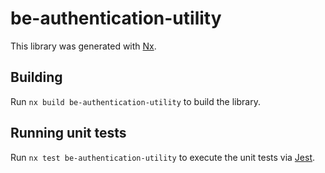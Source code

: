 # be-authentication-utility

This library was generated with [Nx](https://nx.dev).

## Building

Run `nx build be-authentication-utility` to build the library.

## Running unit tests

Run `nx test be-authentication-utility` to execute the unit tests via [Jest](https://jestjs.io).
